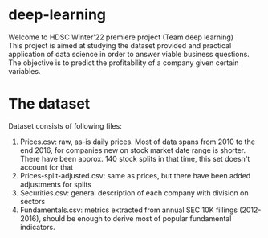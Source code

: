 # deep-learning
Welcome to HDSC Winter'22 premiere project (Team deep learning) \
This project is aimed at studying the dataset provided and practical application of data science in order to answer viable business questions. 
The objective is to predict the profitability of a company given certain variables. 

# The dataset
Dataset consists of following files: 
1. Prices.csv: raw, as-is daily prices. Most of data spans from 2010 to the end 2016, for companies new on stock market date range is shorter. There have been approx. 140 stock splits in that time, this set doesn't account for that 
2. Prices-split-adjusted.csv: same as prices, but there have been added adjustments for splits 
3. Securities.csv: general description of each company with division on sectors 
4. Fundamentals.csv: metrics extracted from annual SEC 10K fillings (2012-2016), should be enough to derive most of popular fundamental indicators.

